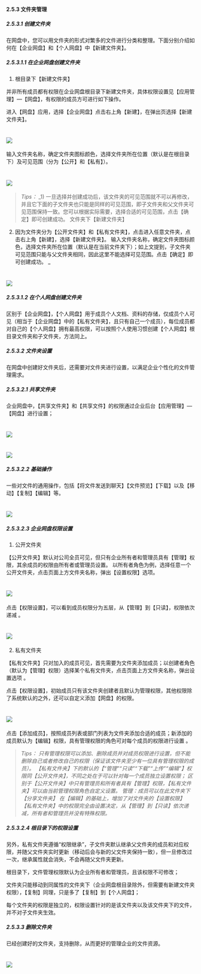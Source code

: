 #### 2.5.3 文件夹管理

##### 2.5.3.1 创建文件夹

在网盘中，您可以用文件夹的形式对繁多的文件进行分类和整理。下面分别介绍如何在【企业网盘】和【个人网盘】中【新建文件夹】。

##### 2.5.3.1.1 在企业网盘创建文件夹

1) 根目录下【新建文件夹】 

并非所有成员都有权限在企业网盘根目录下新建文件夹，具体权限设置见【应用管理】—【网盘】，有权限的成员方可进行如下操作。

进入【网盘】应用，选择【企业网盘】点击右上角【新建】，在弹出页选择【新建文件夹】。 

# ![](/assets/5.3文件夹管理-新建文件夹.png)

输入文件夹名称，确定文件夹图标颜色，选择文件夹所在位置（默认是在根目录下）及可见范围（分为【公开】和【私有】）。

# ![](/assets/5.3文件夹管理-新建文件夹2.png)

> _Tips：_
_1) 一旦选择并创建成功后，该文件夹的可见范围就不可以再修改，并且它下面的子文件夹也只能是同样的可见范围，即子文件夹和父文件夹可见范围保持一致。您可以根据实际需要，选择合适的可见范围，点击【确定】即可创建成功。
文件夹下【新建文件夹】 
2) 因为文件夹分为【公开文件夹】和【私有文件夹】，点击进入任意文件夹，点击右上角【新建】，选择【新建文件夹】。 输入文件夹名称，确定文件夹图标颜色，选择文件夹所在位置（默认是在当前文件夹下）；如上文提到，子文件夹可见范围只能与父文件夹相同，因此这里不能选择可见范围。点击【确定】即可创建成功。
_

# ![](/assets/5.3文件夹管理-新建文件夹3.png)

##### 2.5.3.1.2 在个人网盘创建文件夹

区别于【企业网盘】，【个人网盘】用于成员个人文档、资料的存储，仅成员个人可见（相当于【企业网盘】中的【私有文件夹】，且只有自己一个成员），每位成员都对自己的【个人网盘】拥有最高权限，可以按照个人使用习惯创建【个人网盘】根目录文件夹和子文件夹，方法同上。

##### 2.5.3.2 文件夹设置

在网盘中创建好文件夹后，还需要对文件夹进行设置，以满足企业个性化的文件管理需求。

##### 2.5.3.2.1 共享文件夹

企业网盘中，【共享文件夹】和【共享文件】的权限通过企业后台【应用管理】—【网盘】进行设置；

# ![](/assets/5.3文件夹管理-共享文件夹.png)

# ![](/assets/5.3文件夹管理-共享文件夹2.png)

##### 2.5.3.2.2 基础操作

一些对文件的通用操作，包括【将文件发送到聊天】【文件预览】【下载】以及【移动】【复制】【编辑】等。

# ![](/assets/5.3文件夹管理-共享文件夹3.png)

##### 2.5.3.2.3 企业网盘权限设置

1) 公开文件夹 

【公开文件夹】默认对公司全员可见，但只有企业所有者和管理员具有【管理】权限，其余成员的权限由所有者或管理员设置。 以所有者角色为例，选择任意一个公开文件夹，点击页面上方文件夹名称，弹出【设置权限】选项。

# ![](/assets/5.3文件夹管理-设置权限项.png)

点击【权限设置】，可以看到成员权限分为五层，从【管理】到【只读】，权限依次递减 。

# ![](/assets/5.3文件夹管理-设置权限项2.png)

2) 私有文件夹 

【私有文件夹】只对加入的成员可见，首先需要为文件夹添加成员；以创建者角色（默认为【管理】权限）选择某个私有文件夹，点击页面上方文件夹名称，弹出设置选项 。

点击【权限设置】，初始成员只有该文件夹创建者且默认为管理权限，其他权限除了系统默认的之外，还可以自定义添加【网盘】的权限。

# ![](/assets/5.3文件夹管理-私有文件夹.png)

点击【添加成员】，按照成员列表或部门列表为文件夹添加合适的成员；新添加的成员默认为【编辑】权限，具有管理权限的角色可对每个成员的权限进行设置 。

> _Tips：
只有管理权限可以添加、删除成员并对成员权限进行设置，但不能删除自己或者修改自己的权限（保证该文件夹至少有一位具有管理权限的成员）。
【私有文件夹】下的默认的【“管理”“只读”“下载”“上传”“编辑”】权限同【公开文件夹】，不同之处在于可以针对每一个成员独立设置权限；
区别于【公开文件夹】中只有管理员和所有者具有【管理】权限，【私有文件夹】可以由当前管理权限角色自定义设置。
管理：成员可以在此文件夹下【分享文件夹】 
在【编辑】的基础上，增加了对文件夹的【设置权限】 
【私有文件夹】中的权限完全由设置决定，从【管理】到【只读】依次递减，所有者和管理员并没有特殊权限。_

##### 2.5.3.2.4 根目录下的权限设置

另外，私有文件夹遵循“权限继承”，子文件夹默认继承父文件夹的成员和对应权限，并随父文件夹实时更新（移动后会与新的父文件夹保持一致），但一旦修改过一次，继承属性就会消失，不会再随父文件夹更新。

根目录下，文件管理权限默认为企业所有者和管理员，且该权限不可修改；

文件夹只能移动到同属性的文件夹下（企业网盘根目录除外，但需要有新建文件夹权限），【复制】同理，只是多了【复制】到【个人网盘】；

每个文件夹的权限是独立的，权限设置针对的是该文件夹以及该文件夹下的文件，并不对子文件夹生效。

##### 2.5.3.3 删除文件夹

已经创建好的文件夹，支持删除，从而更好的管理企业的文件资源。

# ![](/assets/5.3文件夹管理-删除.png)





